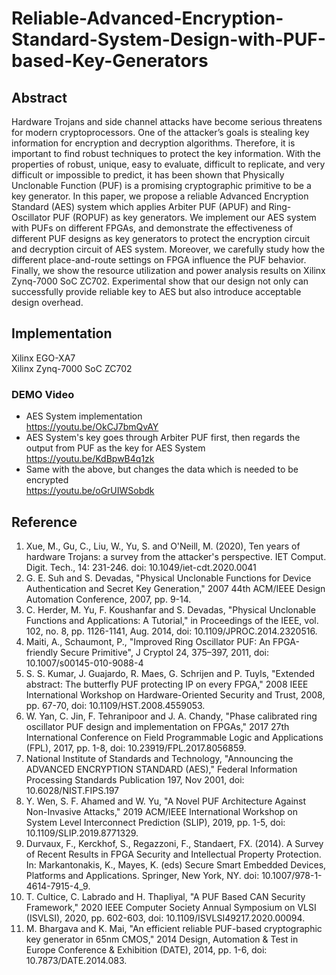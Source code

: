 # Reliable-Advanced-Encryption-Standard-System-Design-with-PUF-based-Key-Generators

## Abstract
Hardware Trojans and side channel attacks have become serious threatens for modern cryptoprocessors. One of the attacker’s goals is stealing key information for encryption and decryption algorithms. Therefore, it is important to find robust techniques to protect the key information. With the properties of robust, unique, easy to evaluate, difficult to replicate, and very difficult or impossible to predict, it has been shown that Physically Unclonable Function (PUF) is a promising cryptographic primitive to be a key generator. In this paper, we propose a reliable Advanced Encryption Standard (AES) system which applies Arbiter PUF (APUF) and Ring-Oscillator PUF (ROPUF) as key generators. We implement our AES system with PUFs on different FPGAs, and demonstrate the effectiveness of different PUF designs as key generators to protect the encryption circuit and decryption circuit of AES system. Moreover, we carefully study how the different place-and-route settings on FPGA influence the PUF behavior. Finally, we show the resource utilization and power analysis results on Xilinx Zynq-7000 SoC ZC702. Experimental show that our design not only can successfully provide reliable key to AES but also introduce acceptable design overhead. 

## Implementation
Xilinx EGO-XA7 <br>
Xilinx Zynq-7000 SoC ZC702

### DEMO Video
* AES System implementation <br>
https://youtu.be/OkCJ7bmQvAY
* AES System's key goes through Arbiter PUF first, then regards the output from PUF as the key for AES System <br>
https://youtu.be/KdBpwB4q1zk
* Same with the above, but changes the data which is needed to be encrypted <br>
https://youtu.be/oGrUIWSobdk

## Reference
1. Xue, M., Gu, C., Liu, W., Yu, S. and O'Neill, M. (2020), Ten years of hardware Trojans: a survey from the attacker's perspective. IET Comput. Digit. Tech., 14: 231-246. doi: 10.1049/iet-cdt.2020.0041 
2. G. E. Suh and S. Devadas, "Physical Unclonable Functions for Device Authentication and Secret Key Generation," 2007 44th ACM/IEEE Design Automation Conference, 2007, pp. 9-14.
3. C. Herder, M. Yu, F. Koushanfar and S. Devadas, "Physical Unclonable Functions and Applications: A Tutorial," in Proceedings of the IEEE, vol. 102, no. 8, pp. 1126-1141, Aug. 2014, doi: 10.1109/JPROC.2014.2320516.
4. Maiti, A., Schaumont, P., "Improved Ring Oscillator PUF: An FPGA-friendly Secure Primitive", J Cryptol 24, 375–397, 2011, doi: 10.1007/s00145-010-9088-4
5. S. S. Kumar, J. Guajardo, R. Maes, G. Schrijen and P. Tuyls, "Extended abstract: The butterfly PUF protecting IP on every FPGA," 2008 IEEE International Workshop on Hardware-Oriented Security and Trust, 2008, pp. 67-70, doi: 10.1109/HST.2008.4559053.
6. W. Yan, C. Jin, F. Tehranipoor and J. A. Chandy, "Phase calibrated ring oscillator PUF design and implementation on FPGAs," 2017 27th International Conference on Field Programmable Logic and Applications (FPL), 2017, pp. 1-8, doi: 10.23919/FPL.2017.8056859.
7. National Institute of Standards and Technology, "Announcing the ADVANCED ENCRYPTION STANDARD (AES)," Federal Information Processing Standards Publication 197, Nov 2001, doi: 10.6028/NIST.FIPS.197
8. Y. Wen, S. F. Ahamed and W. Yu, "A Novel PUF Architecture Against Non-Invasive Attacks," 2019 ACM/IEEE International Workshop on System Level Interconnect Prediction (SLIP), 2019, pp. 1-5, doi: 10.1109/SLIP.2019.8771329.
9. Durvaux, F., Kerckhof, S., Regazzoni, F., Standaert, FX. (2014). A Survey of Recent Results in FPGA Security and Intellectual Property Protection. In: Markantonakis, K., Mayes, K. (eds) Secure Smart Embedded Devices, Platforms and Applications. Springer, New York, NY. doi: 10.1007/978-1-4614-7915-4_9.
10. T. Cultice, C. Labrado and H. Thapliyal, "A PUF Based CAN Security Framework," 2020 IEEE Computer Society Annual Symposium on VLSI (ISVLSI), 2020, pp. 602-603, doi: 10.1109/ISVLSI49217.2020.00094.
11. M. Bhargava and K. Mai, "An efficient reliable PUF-based cryptographic key generator in 65nm CMOS," 2014 Design, Automation & Test in Europe Conference & Exhibition (DATE), 2014, pp. 1-6, doi: 10.7873/DATE.2014.083.


